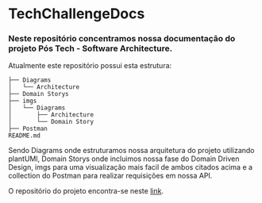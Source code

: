 # TechChallengeDocs

### Neste repositório concentramos nossa documentação do projeto Pós Tech - Software Architecture.

Atualmente este repositório possui esta estrutura:

```
├── Diagrams
│   └── Architecture
├── Domain Storys
├── imgs
│   └── Diagrams
│       ├── Architecture
│       └── Domain Story
├── Postman
README.md
```

Sendo Diagrams onde estruturamos nossa arquitetura do projeto utilizando plantUMl, Domain Storys onde incluimos nossa fase do Domain Driven Design, imgs para uma visualização mais facil de ambos citados acima e a collection do Postman para realizar requisições em nossa API.

O repositório do projeto encontra-se neste [link](https://github.com/4SOAT-G48/TechChallenge).